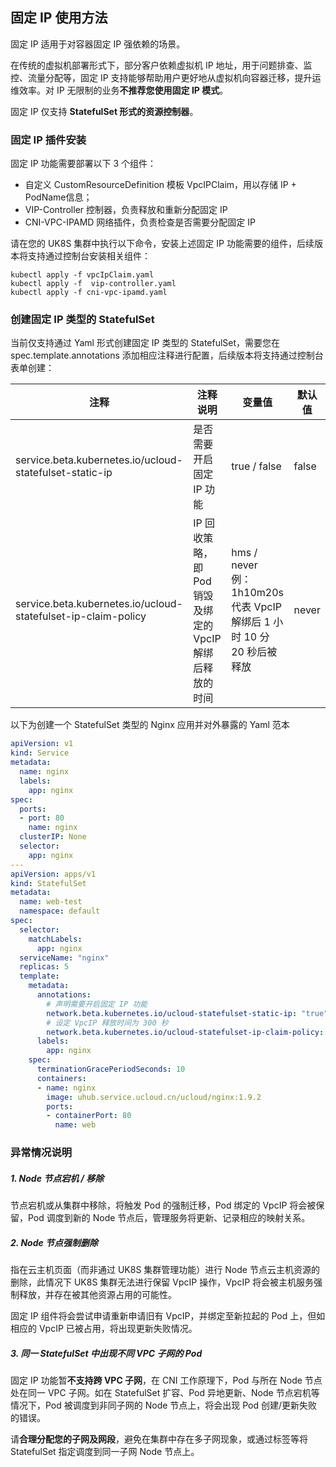 ## 固定 IP 使用方法

固定 IP 适用于对容器固定 IP 强依赖的场景。

在传统的虚拟机部署形式下，部分客户依赖虚拟机 IP 地址，用于问题排查、监控、流量分配等，固定 IP 支持能够帮助用户更好地从虚拟机向容器迁移，提升运维效率。对 IP 无限制的业务**不推荐您使用固定 IP 模式**。

固定 IP 仅支持 **StatefulSet 形式的资源控制器**。

### 固定 IP 插件安装

固定 IP 功能需要部署以下 3 个组件：
* 自定义 CustomResourceDefinition 模板 VpcIPClaim，用以存储 IP + PodName信息；
* VIP-Controller 控制器，负责释放和重新分配固定 IP
* CNI-VPC-IPAMD 网络插件，负责检查是否需要分配固定 IP

请在您的 UK8S 集群中执行以下命令，安装上述固定 IP 功能需要的组件，后续版本将支持通过控制台安装相关组件：

```
kubectl apply -f vpcIpClaim.yaml
kubectl apply -f  vip-controller.yaml
kubectl apply -f cni-vpc-ipamd.yaml
```

### 创建固定 IP 类型的 StatefulSet

当前仅支持通过 Yaml 形式创建固定 IP 类型的 StatefulSet，需要您在 spec.template.annotations 添加相应注释进行配置，后续版本将支持通过控制台表单创建：

| 注释 | 注释说明 | 变量值 | 默认值 |
|--------|--------|--------|--------|
| service.beta.kubernetes.io/ucloud-statefulset-static-ip | 是否需要开启固定 IP 功能 | true / false | false |
| service.beta.kubernetes.io/ucloud-statefulset-ip-claim-policy | IP 回收策略，即 Pod 销毁及绑定的 VpcIP 解绑后释放的时间 | hms / never<br>例：1h10m20s 代表 VpcIP 解绑后 1 小时 10 分 20 秒后被释放| never |

以下为创建一个 StatefulSet 类型的 Nginx 应用并对外暴露的 Yaml 范本

```yaml
apiVersion: v1
kind: Service
metadata:
  name: nginx
  labels:
    app: nginx
spec:
  ports:
  - port: 80
    name: nginx
  clusterIP: None
  selector:
    app: nginx
---
apiVersion: apps/v1
kind: StatefulSet
metadata:
  name: web-test
  namespace: default
spec:
  selector:
    matchLabels:
      app: nginx 
  serviceName: "nginx"
  replicas: 5 
  template:
    metadata:
      annotations:
        # 声明需要开启固定 IP 功能
        network.beta.kubernetes.io/ucloud-statefulset-static-ip: "true"  
        # 设定 VpcIP 释放时间为 300 秒       
        network.beta.kubernetes.io/ucloud-statefulset-ip-claim-policy: "300s"
      labels:
        app: nginx 
    spec:
      terminationGracePeriodSeconds: 10
      containers:
      - name: nginx
        image: uhub.service.ucloud.cn/ucloud/nginx:1.9.2
        ports:
        - containerPort: 80
          name: web
```

### 异常情况说明

##### 1. Node 节点宕机 / 移除

节点宕机或从集群中移除，将触发 Pod 的强制迁移，Pod 绑定的 VpcIP 将会被保留，Pod 调度到新的 Node 节点后，管理服务将更新、记录相应的映射关系。

##### 2. Node 节点强制删除

指在云主机页面（而非通过 UK8S 集群管理功能）进行 Node 节点云主机资源的删除，此情况下 UK8S 集群无法进行保留 VpcIP 操作，VpcIP 将会被主机服务强制释放，并存在被其他资源占用的可能性。

固定 IP 组件将会尝试申请重新申请旧有 VpcIP，并绑定至新拉起的 Pod 上，但如相应的 VpcIP 已被占用，将出现更新失败情况。

##### 3. 同一 StatefulSet 中出现不同 VPC 子网的 Pod

固定 IP 功能暂**不支持跨 VPC 子网**，在 CNI 工作原理下，Pod 与所在 Node 节点处在同一 VPC 子网。如在 StatefulSet 扩容、Pod 异地更新、Node 节点宕机等情况下，Pod 被调度到非同子网的 Node 节点上，将会出现 Pod 创建/更新失败的错误。

请**合理分配您的子网及网段**，避免在集群中存在多子网现象，或通过标签等将 StatefulSet 指定调度到同一子网 Node 节点上。